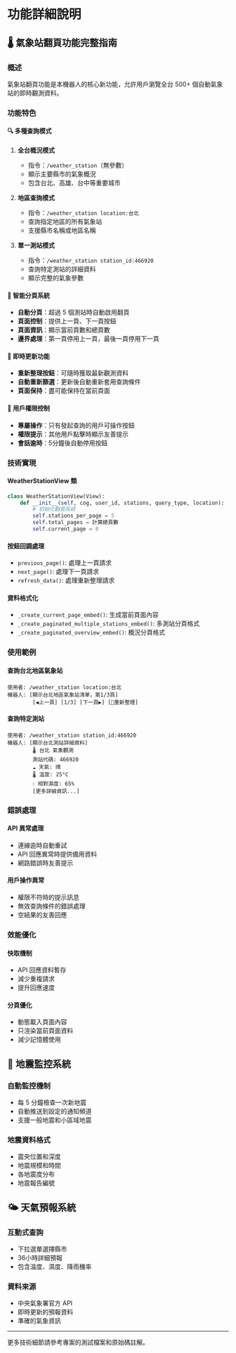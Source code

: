 # 功能詳細說明

## 🌡️ 氣象站翻頁功能完整指南

### 概述
氣象站翻頁功能是本機器人的核心新功能，允許用戶瀏覽全台 500+ 個自動氣象站的即時觀測資料。

### 功能特色

#### 🔍 多種查詢模式
1. **全台概況模式**
   - 指令：`/weather_station`（無參數）
   - 顯示主要縣市的氣象概況
   - 包含台北、高雄、台中等重要城市

2. **地區查詢模式**
   - 指令：`/weather_station location:台北`
   - 查詢指定地區的所有氣象站
   - 支援縣市名稱或地區名稱

3. **單一測站模式**
   - 指令：`/weather_station station_id:466920`
   - 查詢特定測站的詳細資料
   - 顯示完整的氣象參數

#### 📄 智能分頁系統
- **自動分頁**：超過 5 個測站時自動啟用翻頁
- **頁面控制**：提供上一頁、下一頁按鈕
- **頁面資訊**：顯示當前頁數和總頁數
- **邊界處理**：第一頁停用上一頁，最後一頁停用下一頁

#### 🔄 即時更新功能
- **重新整理按鈕**：可隨時獲取最新觀測資料
- **自動重新篩選**：更新後自動重新套用查詢條件
- **頁面保持**：盡可能保持在當前頁面

#### 🔐 用戶權限控制
- **專屬操作**：只有發起查詢的用戶可操作按鈕
- **權限提示**：其他用戶點擊時顯示友善提示
- **會話逾時**：5分鐘後自動停用按鈕

### 技術實現

#### WeatherStationView 類
```python
class WeatherStationView(View):
    def __init__(self, cog, user_id, stations, query_type, location):
        # 初始化翻頁系統
        self.stations_per_page = 5
        self.total_pages = 計算總頁數
        self.current_page = 0
```

#### 按鈕回調處理
- `previous_page()`: 處理上一頁請求
- `next_page()`: 處理下一頁請求  
- `refresh_data()`: 處理重新整理請求

#### 資料格式化
- `_create_current_page_embed()`: 生成當前頁面內容
- `_create_paginated_multiple_stations_embed()`: 多測站分頁格式
- `_create_paginated_overview_embed()`: 概況分頁格式

### 使用範例

#### 查詢台北地區氣象站
```
使用者: /weather_station location:台北
機器人: [顯示台北地區氣象站清單，第1/3頁]
        [◀️上一頁] [1/3] [下一頁▶️] [🔄重新整理]
```

#### 查詢特定測站
```
使用者: /weather_station station_id:466920  
機器人: [顯示台北測站詳細資料]
        🌡️ 台北 氣象觀測
        測站代碼: 466920
        ☁️ 天氣: 晴
        🌡️ 溫度: 25°C
        💧 相對濕度: 65%
        [更多詳細資訊...]
```

### 錯誤處理

#### API 異常處理
- 連線逾時自動重試
- API 回應異常時提供備用資料
- 網路錯誤時友善提示

#### 用戶操作異常
- 權限不符時的提示訊息
- 無效查詢條件的錯誤處理
- 空結果的友善回應

### 效能優化

#### 快取機制
- API 回應資料暫存
- 減少重複請求
- 提升回應速度

#### 分頁優化
- 動態載入頁面內容
- 只渲染當前頁面資料
- 減少記憶體使用

## 🔔 地震監控系統

### 自動監控機制
- 每 5 分鐘檢查一次新地震
- 自動推送到設定的通知頻道
- 支援一般地震和小區域地震

### 地震資料格式
- 震央位置和深度
- 地震規模和時間
- 各地震度分布
- 地震報告編號

## 🌤️ 天氣預報系統

### 互動式查詢
- 下拉選單選擇縣市
- 36小時詳細預報
- 包含溫度、濕度、降雨機率

### 資料來源
- 中央氣象署官方 API
- 即時更新的預報資料
- 準確的氣象資訊

---

更多技術細節請參考專案的測試檔案和原始碼註解。
